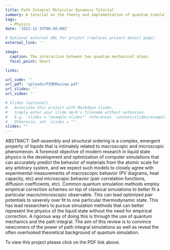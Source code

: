 ```yaml
---
title: Path Integral Molecular Dynamics Tutorial
summary: A tutorial on the theory and implementation of quantum simulation of many body systems.
tags:
  - Physics
date: '2022-12-19T00:00:00Z'

# Optional external URL for project (replaces project detail page).
external_link: ''

image:
  caption: The interaction between two quantum mechanical atoms. 
  focal_point: Smart

links:

url_code: ''
url_pdf: 'uploads/PIMDReview.pdf'
url_slides: ''
url_video: ''

# Slides (optional).
#   Associate this project with Markdown slides.
#   Simply enter your slide deck's filename without extension.
#   E.g. `slides = "example-slides"` references `content/slides/example-slides.md`.
#   Otherwise, set `slides = ""`.
slides: ""
---
```


ABSTRACT: Self-assembly and structural ordering is a complex, emergent property of liquids that is intimately related to macroscopic and microscopic phenomenon. A foremost objective of modern research in liquid state physics is the development and optimization of computer simulations that can accurately predict the behavior of materials from the atomic scale for any arbitrary system, and we expect such models to closely agree with experimental measurements of macroscopic behavior (PV diagrams, heat capacity, etc) and microscopic behavior (pair correlation functions, diffusion coefficients, etc). Common quantum simulation methods employ empirical correction schemes on top of classical simulations to better fit a particular macro/microscopic observable. This can lead optimized pair potentials to severely over fit to one particular thermodynamic state. This has lead researchers to pursue simulation methods that can better represent the physics of the liquid state without the need for empirical correction. A rigorous way of doing this is through the use of quantum mechanics and the path integral. The aim of this review is to convince newcomers of the power of path integral simulations as well as reveal the often overlooked theoretical background of quantum simulation. 

To view this project please click on the PDF link above. 

